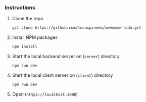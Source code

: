 ### Instructions

1. Clone the repo
   ```sh
   git clone https://github.com/lucaspineda/awesome-todo.git
   ```
2. Install NPM packages
   ```sh
   npm install
   ```
3. Start the local backend server on (`server`) directory
   ```sh
   npm run dev
   ```
4. Start the local client server on (`client`) directory
   ```sh
   npm run dev
   ```
4. Open (`https://localhost:3000`)